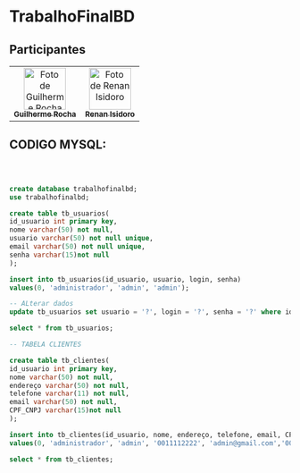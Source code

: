 # TrabalhoFinalBD

## Participantes

<div align="center">
  <table>
    <tr>
      <td align="center">
        <a href="https://github.com/GuilhermeRocha75">
          <img src="https://avatars.githubusercontent.com/u/132854835?v=4" width="75px;" alt="Foto de Guilherme Rocha"/>
          <br />
          <sub><b>Guilherme Rocha</b></sub>
        </a>
      </td>
      <td align="center">
        <a href="https://github.com/RenanIsidoro08">
          <img src="https://avatars.githubusercontent.com/u/170661990?v=4" width="75px;" alt="Foto de Renan Isidoro"/>
          <br />
          <sub><b>Renan Isidoro</b></sub>
        </a>
      </td>
    </tr>
  </table>
</div>


## CODIGO MYSQL:

```sql



create database trabalhofinalbd;
use trabalhofinalbd;

create table tb_usuarios(
id_usuario int primary key,
nome varchar(50) not null,
usuario varchar(50) not null unique,
email varchar(50) not null unique,
senha varchar(15)not null
);

insert into tb_usuarios(id_usuario, usuario, login, senha)
values(0, 'administrador', 'admin', 'admin');

-- ALterar dados
update tb_usuarios set usuario = '?', login = '?', senha = '?' where id_usuario = '?';

select * from tb_usuarios;

-- TABELA CLIENTES

create table tb_clientes(
id_usuario int primary key,
nome varchar(50) not null,
endereço varchar(50) not null,
telefone varchar(11) not null,
email varchar(50) not null,
CPF_CNPJ varchar(15)not null
);

insert into tb_clientes(id_usuario, nome, endereço, telefone, email, CPF_CNPJ)
values(0, 'administrador', 'admin', '0011112222', 'admin@gmail.com','00000000000');

select * from tb_clientes;
```
